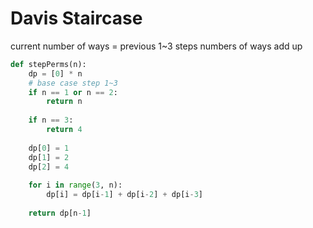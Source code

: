 # Davis Staircase

current number of ways = previous 1~3 steps numbers of ways add up 

```python
def stepPerms(n):
    dp = [0] * n
    # base case step 1~3
    if n == 1 or n == 2:
        return n
    
    if n == 3:
        return 4
    
    dp[0] = 1
    dp[1] = 2
    dp[2] = 4
    
    for i in range(3, n):
        dp[i] = dp[i-1] + dp[i-2] + dp[i-3]
        
    return dp[n-1]
```
